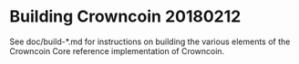 Building Crowncoin
20180212
================

See doc/build-*.md for instructions on building the various
elements of the Crowncoin Core reference implementation of Crowncoin.
